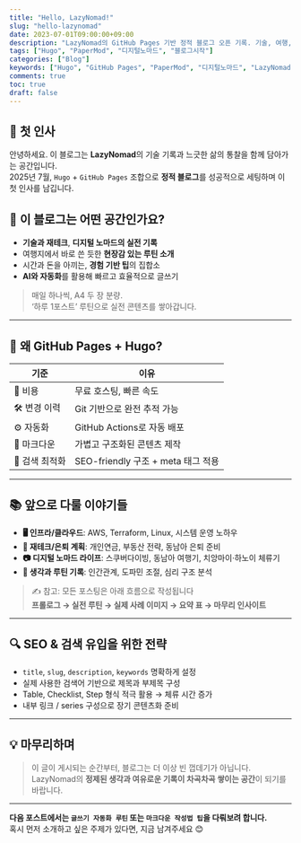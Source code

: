 ```yaml
---
title: "Hello, LazyNomad!"
slug: "hello-lazynomad"
date: 2023-07-01T09:00:00+09:00
description: "LazyNomad의 GitHub Pages 기반 정적 블로그 오픈 기록. 기술, 여행, 은퇴 전략을 하나로 엮어가는 개인 기록 공간의 시작."
tags: ["Hugo", "PaperMod", "디지털노마드", "블로그시작"]
categories: ["Blog"]
keywords: ["Hugo", "GitHub Pages", "PaperMod", "디지털노마드", "LazyNomad", "블로그 시작"]
comments: true
toc: true
draft: false
---
```


## 👋 첫 인사

안녕하세요. 이 블로그는 **LazyNomad**의 기술 기록과 느긋한 삶의 통찰을 함께 담아가는 공간입니다.  
2025년 7월, `Hugo` + `GitHub Pages` 조합으로 **정적 블로그**를 성공적으로 세팅하며 이 첫 인사를 남깁니다.

## 🧭 이 블로그는 어떤 공간인가요?

- **기술과 재테크**, **디지털 노마드의 실전 기록**
- 여행지에서 바로 쓴 듯한 **현장감 있는 루틴 소개**
- 시간과 돈을 아끼는, **경험 기반 팁**의 집합소
- **AI와 자동화**를 활용해 빠르고 효율적으로 글쓰기

> 매일 하나씩, A4 두 장 분량.  
> ‘하루 1포스트’ 루틴으로 실전 콘텐츠를 쌓아갑니다.

---

## 🚀 왜 GitHub Pages + Hugo?

| 기준 | 이유 |
|------|------|
| 💸 비용 | 무료 호스팅, 빠른 속도 |
| 🛠 변경 이력 | Git 기반으로 완전 추적 가능 |
| ⚙️ 자동화 | GitHub Actions로 자동 배포 |
| 🧱 마크다운 | 가볍고 구조화된 콘텐츠 제작 |
| 🎯 검색 최적화 | SEO-friendly 구조 + meta 태그 적용 |

---

## 📚 앞으로 다룰 이야기들

- **🖥 인프라/클라우드**: AWS, Terraform, Linux, 시스템 운영 노하우  
- **🧾 재테크/은퇴 계획**: 개인연금, 부동산 전략, 동남아 은퇴 준비  
- **📷 디지털 노마드 라이프**: 스쿠버다이빙, 동남아 여행기, 치앙마이·하노이 체류기  
- **🧠 생각과 루틴 기록**: 인간관계, 도파민 조절, 심리 구조 분석  

> ✍️ 참고: 모든 포스팅은 아래 흐름으로 작성됩니다  
> **프롤로그 → 실전 루틴 → 실제 사례 이미지 → 요약 표 → 마무리 인사이트**

---

## 🔍 SEO & 검색 유입을 위한 전략

- `title`, `slug`, `description`, `keywords` 명확하게 설정  
- 실제 사용한 검색어 기반으로 제목과 부제목 구성  
- Table, Checklist, Step 형식 적극 활용 → 체류 시간 증가  
- 내부 링크 / series 구성으로 장기 콘텐츠화 준비

---

## 💡 마무리하며

> 이 글이 게시되는 순간부터, 블로그는 더 이상 빈 껍데기가 아닙니다.  
> LazyNomad의 **정제된 생각과 여유로운 기록이 차곡차곡 쌓이는 공간**이 되기를 바랍니다.

---

**다음 포스트에서는 `글쓰기 자동화 루틴` 또는 `마크다운 작성법 팁`을 다뤄보려 합니다.**  
혹시 먼저 소개하고 싶은 주제가 있다면, 지금 남겨주세요 😊
